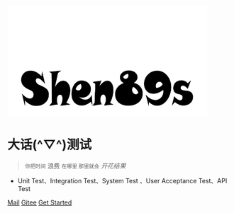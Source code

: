 <img src="assets/logo.png" width="450" height="250" />

# 大话(**^▽^**)测试

> <small>你把时间</small> 浪费 <small>在哪里 那里就会</small><em> 开花结果 </em>

- Unit Test、Integration Test、System Test 、User Acceptance Test、API Test

[Mail](mailto:shenjb@thunisoft.com)
[Gitee](http://shen89s.gitee.io)
[Get Started](#软件测试简史)

